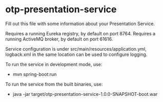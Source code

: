 # otp-presentation-service

Fill out this file with some information about your Presentation Service.

Requires a running Eureka registry, by default on port 8764.
Requires a running ActiveMQ broker, by default on port 61616.

Service configuration is under src/main/resources/application.yml, logback.xml in the same location can be used to configure logging.

To run the service in development mode, use:
- mvn spring-boot:run

To run the service from the built binaries, use:
- java -jar target/otp-presentation-service-1.0.0-SNAPSHOT-boot.war
